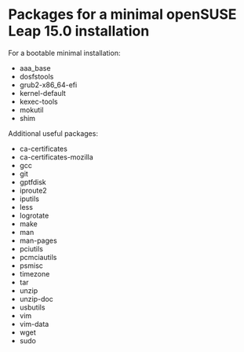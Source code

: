 # Packages for a minimal openSUSE Leap 15.0 installation

For a bootable minimal installation:

- aaa_base
- dosfstools
- grub2-x86_64-efi
- kernel-default
- kexec-tools
- mokutil
- shim

Additional useful packages:

- ca-certificates
- ca-certificates-mozilla
- gcc
- git
- gptfdisk
- iproute2
- iputils
- less
- logrotate
- make
- man
- man-pages
- pciutils
- pcmciautils
- psmisc
- timezone
- tar
- unzip
- unzip-doc
- usbutils
- vim
- vim-data
- wget
- sudo
